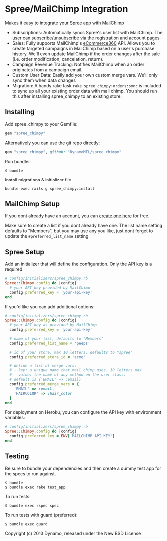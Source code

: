 Spree/MailChimp Integration
============

Makes it easy to integrate your [Spree](http://spreecommerce.com) app with [MailChimp](http://www.mailchimp.com)

- Subscriptions: Automatically syncs Spree's user list with MailChimp. The user can subscribe/unsubscribe via the registration and account pages
- Sales: Fully supports MailChimp's [eCommerce360](http://kb.mailchimp.com/article/what-is-ecommerce360-and-how-does-it-work-with-mailchimp/) API. Allows you to create targeted campaigns in MailChimp based on a user's purchase history. We'll even update MailChimp if the order changes after the sale (i.e. order modification, cancelation, return).
- Campaign Revenue Tracking: Notifies MailChimp when an order originates from a campaign email.
- Custom User Data: Easily add your own custom merge vars. We'll only sync them when data changes
- Migration: A handy rake task `rake spree_chimpy:orders:sync` is included to sync up all your existing order data with mail chimp. You should run this after installing spree_chimpy to an existing store.

Installing
-----------

Add spree_chimpy to your Gemfile:

```ruby
gem "spree_chimpy"
```

Alternatively you can use the git repo directly:

```ruby
gem "spree_chimpy", github: "DynamoMTL/spree_chimpy"
```

Run bundler

    $ bundle

Install migrations & initializer file

	bundle exec rails g spree_chimpy:install

MailChimp Setup
---------------

If you dont already have an account, you can [create one here](https://login.mailchimp.com/signup/) for free.

Make sure to create a list if you dont already have one. The list name setting defaults to "Members", but you may use any you like, just dont forget to update the `#preferred_list_name` setting

Spree Setup
-----------

Add an initializer that will define the configuration. Only the API key is a required

```ruby
# config/initializers/spree_chimpy.rb
Spree::Chimpy.config do |config|
  # your API key provided by MailChimp
  config.preferred_key = 'your-api-key'
end
```

If you'd like you can add additional options:

```ruby
# config/initializers/spree_chimpy.rb
Spree::Chimpy.config do |config|
  # your API key as provided by MailChimp
  config.preferred_key = 'your-api-key'

  # name of your list, defaults to "Members"
  config.preferred_list_name = 'peeps'

  # id of your store. max 10 letters. defaults to "spree"
  config.preferred_store_id = 'acme'

  # define a list of merge vars:
  # - key: a unique name that mail chimp uses. 10 letters max
  # - value: the name of any method on the user class.
  # default is {'EMAIL' => :email}
  config.preferred_merge_vars = {
    'EMAIL' => :email,
    'HAIRCOLOR' => :hair_color
  }
end
```

For deployment on Heroku, you can configure the API key with environment variables:

```ruby
# config/initializers/spree_chimpy.rb
Spree::Chimpy.config do |config|
  config.preferred_key = ENV['MAILCHIMP_API_KEY']
end
```

Testing
-------

Be sure to bundle your dependencies and then create a dummy test app for the specs to run against.

    $ bundle
    $ bundle exec rake test_app

To run tests:

    $ bundle exec rspec spec

To run tests with guard (preferred):

    $ bundle exec guard

Copyright (c) 2013 Dynamo, released under the New BSD License
